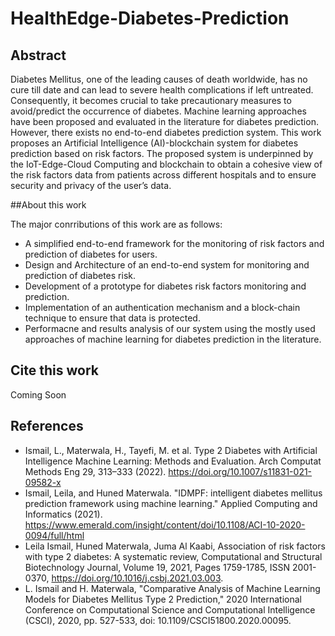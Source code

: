 # HealthEdge-Diabetes-Prediction

## Abstract

Diabetes Mellitus, one of the leading causes of death worldwide, has no cure till date and can lead to severe health complications if left untreated.  Consequently, it becomes crucial to take precautionary measures to avoid/predict the occurrence of diabetes.  Machine learning approaches have been proposed and evaluated in the literature for diabetes prediction.  However, there exists no end-to-end diabetes prediction system.  This work proposes an Artificial Intelligence (AI)-blockchain system for diabetes prediction based on risk factors.  The proposed system is underpinned by the IoT-Edge-Cloud Computing and blockchain to obtain a cohesive view of the risk factors data from patients across different hospitals and to ensure security and privacy of the user’s data.

##About this work

The major conrributions of this work are as follows:

- A simplified end-to-end framework for the monitoring of risk factors and prediction of diabetes for users.
- Design and Architecture of an end-to-end system for monitoring and prediction of diabetes risk.
- Development of a prototype for diabetes risk factors monitoring and prediction.
- Implementation of an authentication mechanism and a block-chain technique to ensure that data is protected.
- Performacne and results analysis of our system using the mostly used approaches of machine learning for diabetes prediction in the literature.

## Cite this work

Coming Soon

## References

- Ismail, L., Materwala, H., Tayefi, M. et al. Type 2 Diabetes with Artificial Intelligence Machine Learning: Methods and Evaluation. Arch Computat Methods Eng 29, 313–333 (2022). https://doi.org/10.1007/s11831-021-09582-x
- Ismail, Leila, and Huned Materwala. "IDMPF: intelligent diabetes mellitus prediction framework using machine learning." Applied Computing and Informatics (2021). https://www.emerald.com/insight/content/doi/10.1108/ACI-10-2020-0094/full/html
- Leila Ismail, Huned Materwala, Juma Al Kaabi,
Association of risk factors with type 2 diabetes: A systematic review, Computational and Structural Biotechnology Journal, Volume 19, 2021, Pages 1759-1785, ISSN 2001-0370, https://doi.org/10.1016/j.csbj.2021.03.003.
- L. Ismail and H. Materwala, "Comparative Analysis of Machine Learning Models for Diabetes Mellitus Type 2 Prediction," 2020 International Conference on Computational Science and Computational Intelligence (CSCI), 2020, pp. 527-533, doi: 10.1109/CSCI51800.2020.00095.

